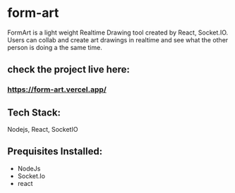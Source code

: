 # form-art

FormArt is a light weight Realtime Drawing tool created by React, Socket.IO. Users can collab and create art drawings in realtime and see what the other person is doing a the same time.

## check the project live here:
### https://form-art.vercel.app/

## Tech Stack:
Nodejs, React, SocketIO

## Prequisites Installed:
- NodeJs
- Socket.Io
- react
